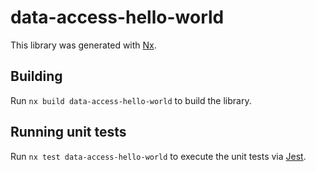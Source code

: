 # data-access-hello-world

This library was generated with [Nx](https://nx.dev).

## Building

Run `nx build data-access-hello-world` to build the library.

## Running unit tests

Run `nx test data-access-hello-world` to execute the unit tests via [Jest](https://jestjs.io).
